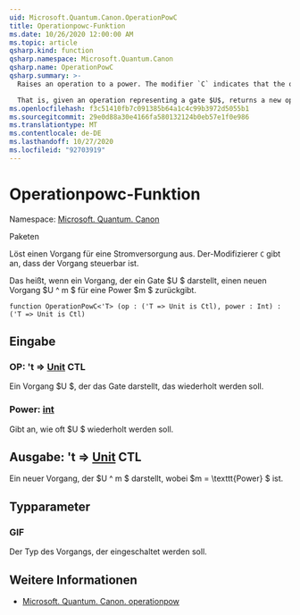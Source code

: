 ```yaml
---
uid: Microsoft.Quantum.Canon.OperationPowC
title: Operationpowc-Funktion
ms.date: 10/26/2020 12:00:00 AM
ms.topic: article
qsharp.kind: function
qsharp.namespace: Microsoft.Quantum.Canon
qsharp.name: OperationPowC
qsharp.summary: >-
  Raises an operation to a power. The modifier `C` indicates that the operation is controllable.

  That is, given an operation representing a gate $U$, returns a new operation $U^m$ for a power $m$.
ms.openlocfilehash: f3c51410fb7c091385b64a1c4c99b3972d5055b1
ms.sourcegitcommit: 29e0d88a30e4166fa580132124b0eb57e1f0e986
ms.translationtype: MT
ms.contentlocale: de-DE
ms.lasthandoff: 10/27/2020
ms.locfileid: "92703919"
---
```

# <a name="operationpowc-function"></a>Operationpowc-Funktion

Namespace: [Microsoft. Quantum. Canon](xref:Microsoft.Quantum.Canon)

Paketen [](https://nuget.org/packages/)


Löst einen Vorgang für eine Stromversorgung aus.
Der-Modifizierer `C` gibt an, dass der Vorgang steuerbar ist.

Das heißt, wenn ein Vorgang, der ein Gate $U $ darstellt, einen neuen Vorgang $U ^ m $ für eine Power $m $ zurückgibt.

```qsharp
function OperationPowC<'T> (op : ('T => Unit is Ctl), power : Int) : ('T => Unit is Ctl)
```


## <a name="input"></a>Eingabe

### <a name="op--t--unit-ctl"></a>OP: 't => [Unit](xref:microsoft.quantum.lang-ref.unit) CTL

Ein Vorgang $U $, der das Gate darstellt, das wiederholt werden soll.


### <a name="power--int"></a>Power: [int](xref:microsoft.quantum.lang-ref.int)

Gibt an, wie oft $U $ wiederholt werden soll.



## <a name="output--t--unit-ctl"></a>Ausgabe: 't => [Unit](xref:microsoft.quantum.lang-ref.unit) CTL

Ein neuer Vorgang, der $U ^ m $ darstellt, wobei $m = \texttt{Power} $ ist.

## <a name="type-parameters"></a>Typparameter

### <a name="t"></a>GIF

Der Typ des Vorgangs, der eingeschaltet werden soll.

## <a name="see-also"></a>Weitere Informationen

- [Microsoft. Quantum. Canon. operationpow](xref:Microsoft.Quantum.Canon.OperationPow)
